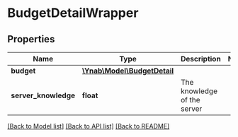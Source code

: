 # BudgetDetailWrapper

## Properties
Name | Type | Description | Notes
------------ | ------------- | ------------- | -------------
**budget** | [**\Ynab\Model\BudgetDetail**](BudgetDetail.md) |  | 
**server_knowledge** | **float** | The knowledge of the server | 

[[Back to Model list]](../README.md#documentation-for-models) [[Back to API list]](../README.md#documentation-for-api-endpoints) [[Back to README]](../README.md)


